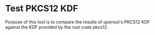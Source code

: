 # Test PKCS12 KDF

Purpose of this tool is to compare the results of openssl's PKCS12 KDF against
the KDF provided by the rust crate pkcs12.

